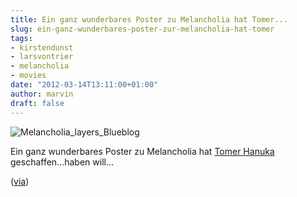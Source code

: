 ```yaml
---
title: Ein ganz wunderbares Poster zu Melancholia hat Tomer...
slug: ein-ganz-wunderbares-poster-zur-melancholia-hat-tomer
tags:
- kirstendunst
- larsvontrier
- melancholia
- movies
date: "2012-03-14T13:11:00+01:00"
author: marvin
draft: false
---
```

![Melancholia_layers_Blueblog](/images/Melancholia_layers_Blueblog.jpg)

Ein ganz wunderbares Poster zu Melancholia hat [Tomer
Hanuka](http://www.mondotees.com/) geschaffen...haben will...

([via](http://omgposters.com/2012/03/14/tomer-hanukas-melancholia-poster-onsale-info/?utm_source=feedburner&utm_medium=feed&utm_campaign=Feed%3A+OhmygawdPosters+%28OhMyGawd%21++Posters%21%29&utm_content=Google+Reader))